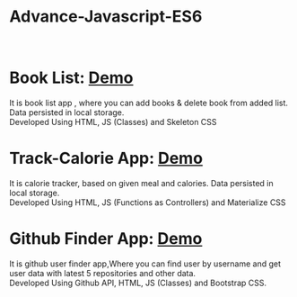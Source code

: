 # Advance-Javascript-ES6
<br>

# Book List:  <a href="http://optimistic-lewin-b8e763.netlify.com" target="_blank">Demo</a>
It is book list app , where you can add books & delete book from added list. Data persisted in local storage.<br>
Developed Using HTML, JS (Classes) and Skeleton CSS
<br>

# Track-Calorie App:  <a href="http://awesome-bassi-aa8452.netlify.com" target="_blank">Demo</a>
It is calorie tracker, based on given meal and calories. Data persisted in local storage.<br>
Developed Using HTML, JS (Functions as Controllers) and Materialize CSS
<br>

# Github Finder App:  <a href="http://happy-gates-e303bb.netlify.com" target="_blank">Demo</a>
It is github user finder app,Where you can find user by username and get user data with latest 5 repositories and other data.<br>
Developed Using Github API, HTML, JS (Classes) and Bootstrap CSS.


